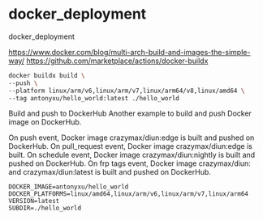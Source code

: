 # docker_deployment
docker_deployment

https://www.docker.com/blog/multi-arch-build-and-images-the-simple-way/
https://github.com/marketplace/actions/docker-buildx


```bash
docker buildx build \
--push \
--platform linux/arm/v6,linux/arm/v7,linux/arm64/v8,linux/amd64 \
--tag antonyxu/hello_world:latest ./hello_world
```

Build and push to DockerHub
Another example to build and push Docker image on DockerHub.

On push event, Docker image crazymax/diun:edge is built and pushed on DockerHub.
On pull_request event, Docker image crazymax/diun:edge is built.
On schedule event, Docker image crazymax/diun:nightly is built and pushed on DockerHub.
On frp tags event, Docker image crazymax/diun:<version> and crazymax/diun:latest is built and pushed on DockerHub.

```
DOCKER_IMAGE=antonyxu/hello_world
DOCKER_PLATFORMS=linux/amd64,linux/arm/v6,linux/arm/v7,linux/arm64
VERSION=latest
SUBDIR=./hello_world
```